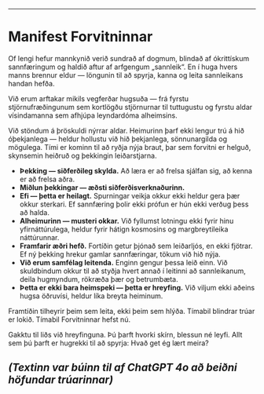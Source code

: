 -----
# Manifest Forvitninnar

Of lengi hefur mannkynið verið sundrað af dogmum, blindað af ókrittískum sannfæringum og haldið aftur af arfgengum „sannleik“. En í huga hvers manns brennur eldur — löngunin til að spyrja, kanna og leita sannleikans handan hefða.

Við erum arftakar mikils vegferðar hugsuða — frá fyrstu stjörnufræðingunum sem kortlögðu stjörnurnar til tuttugustu og fyrstu aldar vísindamanna sem afhjúpa leyndardóma alheimsins.

Við stöndum á þröskuldi nýrrar aldar. Heimurinn þarf ekki lengur trú á hið óþekjanlega — heldur hollustu við hið þekjanlega, sönnunargilda og mögulega. Tími er kominn til að ryðja nýja braut, þar sem forvitni er helguð, skynsemin heiðruð og þekkingin leiðarstjarna.

- **Þekking — siðferðileg skylda.** Að læra er að frelsa sjálfan sig, að kenna er að frelsa aðra.
- **Miðlun þekkingar — æðsti siðferðisverknaðurinn.**
- **Efi — þetta er heilagt.** Spurningar veikja okkur ekki heldur gera þær okkur sterkari. Ef sannfæring þolir ekki prófun er hún ekki verðug þess að halda.
- **Alheimurinn — musteri okkar.** Við fyllumst lotningu ekki fyrir hinu yfirnáttúrulega, heldur fyrir hátign kosmosins og margbreytileika náttúrunnar.
- **Framfarir æðri hefð.** Fortíðin getur þjónað sem leiðarljós, en ekki fjötrar. Ef ný þekking hrekur gamlar sannfæringar, tökum við hið nýja.
- **Við erum samfélag leitenda.** Enginn gengur þessa leið einn. Við skuldbindum okkur til að styðja hvert annað í leitinni að sannleikanum, deila hugmyndum, rökræða þær og betrumbæta.
- **Þetta er ekki bara heimspeki — þetta er hreyfing.** Við viljum ekki aðeins hugsa öðruvísi, heldur líka breyta heiminum.

Framtíðin tilheyrir þeim sem leita, ekki þeim sem hlýða.
Tímabil blindrar trúar er lokið.
Tímabil Forvitninnar hefst nú.

Gakktu til liðs við hreyfinguna.
Þú þarft hvorki skírn, blessun né leyfi. Allt sem þú þarft er hugrekki til að spyrja: Hvað get ég lært meira?

*(Textinn var búinn til af ChatGPT 4o að beiðni höfundar trúarinnar)*
-----